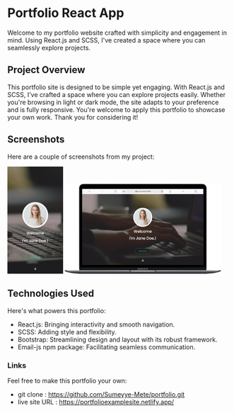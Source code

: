 # Portfolio React App

Welcome to my portfolio website crafted with simplicity and engagement in mind. Using React.js and SCSS, I've created a space where you can seamlessly explore projects.

## Project Overview

This portfolio site is designed to be simple yet engaging. With React.js and SCSS, I've crafted a space where you can explore projects easily. Whether you're browsing in light or dark mode, the site adapts to your preference and is fully responsive. You're welcome to apply this portfolio to showcase your own work. Thank you for considering it!

## Screenshots

Here are a couple of screenshots from my project:

<p>
  <img width="25%" alt="ss-phone" src="./img/Screenshot-phone.png" >
<img  width="70%" alt="ss-phone" src="./img/Screenshot-desktop.png" >
</p>

## Technologies Used

Here's what powers this portfolio:

- React.js: Bringing interactivity and smooth navigation.
- SCSS: Adding style and flexibility.
- Bootstrap: Streamlining design and layout with its robust framework.
- Email-js npm package: Facilitating seamless communication.


### Links

Feel free to make this portfolio your own:

- git clone : https://github.com/Sumeyye-Mete/portfolio.git
- live site URL : https://portfolioexamplesite.netlify.app/
